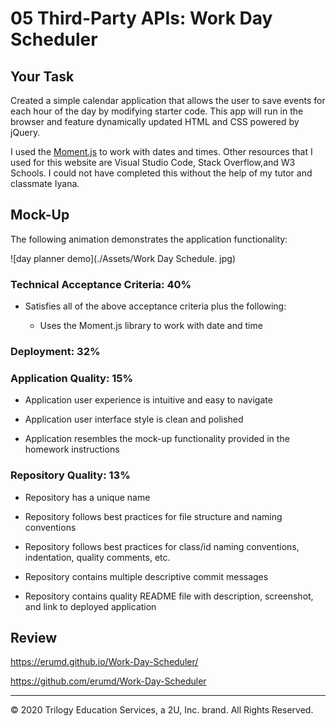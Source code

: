 # 05 Third-Party APIs: Work Day Scheduler

## Your Task

Created a simple calendar application that allows the user to save events for each hour of the day by modifying starter code. This app will run in the browser and feature dynamically updated HTML and CSS powered by jQuery.

I used the  [Moment.js](https://momentjs.com/) to work with dates and times. Other resources that I used for this website are Visual Studio Code, Stack Overflow,and  W3 Schools. I could not have completed this without the help of my tutor and classmate Iyana. 




## Mock-Up

The following animation demonstrates the application functionality:

![day planner demo](./Assets/Work Day Schedule. jpg) 


 

### Technical Acceptance Criteria: 40%

* Satisfies all of the above acceptance criteria plus the following:

  * Uses the Moment.js library to work with date and time

### Deployment: 32%



### Application Quality: 15%

* Application user experience is intuitive and easy to navigate

* Application user interface style is clean and polished

* Application resembles the mock-up functionality provided in the homework instructions

### Repository Quality: 13%

* Repository has a unique name

* Repository follows best practices for file structure and naming conventions

* Repository follows best practices for class/id naming conventions, indentation, quality comments, etc.

* Repository contains multiple descriptive commit messages

* Repository contains quality README file with description, screenshot, and link to deployed application


## Review

https://erumd.github.io/Work-Day-Scheduler/

https://github.com/erumd/Work-Day-Scheduler

- - -
© 2020 Trilogy Education Services, a 2U, Inc. brand. All Rights Reserved.
